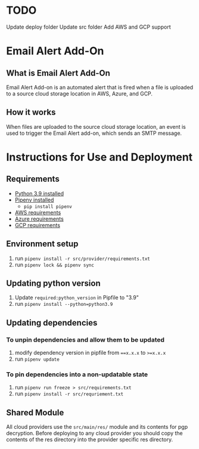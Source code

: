 # TODO
Update deploy folder
Update src folder
Add AWS and GCP support

# Email Alert Add-On

## What is Email Alert Add-On

Email Alert Add-on is an automated alert that is fired when a file is uploaded to a source cloud storage
location in AWS, Azure, and GCP.

## How it works

When files are uploaded to the source cloud storage location, an event is used to trigger the Email Alert add-on,
which sends an SMTP message.

# Instructions for Use and Deployment

## Requirements

* [Python 3.9 installed](https://www.python.org/downloads/)
* [Pipenv installed](https://github.com/pypa/pipenv)
    - `pip install pipenv`
* [AWS requirements](src/main/AWS/README.md#Requirements)
* [Azure requirements](src/main/Azure/README.md#Requirements)
* [GCP requirements](src/main/GCP/README.md#Requirements)


## Environment setup

1. run `pipenv install -r src/provider/requirements.txt`
2. run `pipenv lock && pipenv sync`

## Updating python version

1. Update `required:python_version` in Pipfile to "3.9"
2. run `pipenv install --python=python3.9`

## Updating dependencies

### To unpin dependencies and allow them to be updated

1. modify dependency version in pipfile from `==x.x.x` to `>=x.x.x`
2. run `pipenv update`

### To pin dependencies into a non-updatable state

1. run `pipenv run freeze > src/requirements.txt`
2. run `pipenv install -r src/requriement.txt`

## Shared Module
All cloud providers use the `src/main/res/` module and its contents for pgp decryption. Before deploying to any 
cloud provider you should copy the contents of the res directory into the provider specific res directory. 


  
